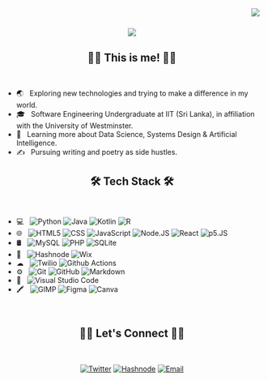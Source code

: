 <img align="right" src="https://visitor-badge.laobi.icu/badge?page_id=Zainab-Fahim.Zainab-Fahim">
<h1 align="center">
  <a href="https://git.io/typing-svg">
    <img src="https://readme-typing-svg.herokuapp.com?color=%23F87900&size=35&center=true&vCenter=true&lines=Hi,+There!+👋;Zainab+here+btw...;Nice+to+meet+you+😄!">
    
  </a>
</h1>

<h2 align="center">👩‍💻 This is me! 👩‍💻</h2>
<br>

- 🌏 &nbsp; Exploring new technologies and trying to make a difference in my world.
- 🎓 &nbsp; Software Engineering Undergraduate at IIT (Sri Lanka), in affiliation with the University of Westminster.
- 🌱 &nbsp; Learning more about Data Science, Systems Design & Artificial Intelligence.
- ✍️ &nbsp; Pursuing writing and poetry as side hustles.

<h2 align="center">🛠 Tech Stack 🛠</h2>
<br>

- 💻 &nbsp;
  ![Python](https://img.shields.io/badge/-Python-333333?style=flat&logo=python)
  ![Java](https://img.shields.io/badge/-Java-333333?style=flat&logo=openjdk)
  ![Kotlin](https://img.shields.io/badge/-Kotlin-333333?style=flat&logo=kotlin)
  ![R](https://img.shields.io/badge/-R-333333?style=flat&logo=r)
- 🌐 &nbsp;
  ![HTML5](https://img.shields.io/badge/-HTML5-333333?style=flat&logo=HTML5)
  ![CSS](https://img.shields.io/badge/-CSS-333333?style=flat&logo=CSS3&logoColor=1572B6)
  ![JavaScript](https://img.shields.io/badge/-JavaScript-333333?style=flat&logo=javascript)
  ![Node.JS](https://img.shields.io/badge/-Node.JS-333333?style=flat&logo=node.js)
  ![React](https://img.shields.io/badge/-React.JS-333333?style=flat&logo=react)
  ![p5.JS](https://img.shields.io/badge/-p5.js-333333?style=flat&logo=p5.js)
- 🛢 &nbsp;
  ![MySQL](https://img.shields.io/badge/-MySQL-333333?style=flat&logo=mysql)
  ![PHP](https://img.shields.io/badge/-PHP-333333?style=flat&logo=php)
  ![SQLite](https://img.shields.io/badge/-SQLite-333333?style=flat&logo=sqlite)
- 📝 &nbsp;
  ![Hashnode](https://img.shields.io/badge/-Hashnode-333333?style=flat&logo=hashnode)
  ![Wix](https://img.shields.io/badge/-Wix-333333?style=flat&logo=wix)
- ☁  &nbsp;
  ![Twilio](https://img.shields.io/badge/-Twilio-333333?style=flat&logo=twilio)
  ![Github Actions](https://img.shields.io/badge/-Github_Actions-333333?style=flat&logo=github-actions)
- ⚙️ &nbsp;
  ![Git](https://img.shields.io/badge/-Git-333333?style=flat&logo=git)
  ![GitHub](https://img.shields.io/badge/-GitHub-333333?style=flat&logo=github)
  ![Markdown](https://img.shields.io/badge/-Markdown-333333?style=flat&logo=markdown)
- 🔧 &nbsp;
  ![Visual Studio Code](https://img.shields.io/badge/-Visual%20Studio%20Code-333333?style=flat&logo=visual-studio-code&logoColor=007ACC)
- 🖍 &nbsp;
  ![GIMP](https://img.shields.io/badge/-GIMP-333333?style=flat&logo=GIMP)
  ![Figma](https://img.shields.io/badge/-Figma-333333?style=flat&logo=figma)
  ![Canva](https://img.shields.io/badge/-Canva-333333?style=flat&logo=canva)

<br/>
  <!---
<hr>
<h2 align="center">⚡ Stats ⚡</h2>
<br>
<p align=center>
  <div align=center>
  <div>
  


        <div>    
            <a href="https://github.com/Zainab-Fahim/github-readme-streak-stats" title="Go to Source">
            <img align="left" width=390 src="https://github-readme-streak-stats.herokuapp.com/?user=Zainab-Fahim&theme=react&border=61dafb&hide_border=true" alt="Zainab-Fahim" />
            </a>
        </div>
        <div>
            <a href="https://github.com/Zainab-Fahim/github-readme-stats" title="Go to Source">
            <img align="right" width=390 src="https://github-readme-stats.vercel.app/api?username=Zainab-Fahim&show_icons=true&theme=react&border_color=61dafb&hide_border=true" />
            </a>
        </div>
  </div>

  <br><br><br><br><br><br><br><br>
  <div align=center>
    <a href="https://github.com/Zainab-Fahim/github-readme-stats">
      <img width=325 align="center" src="https://github-readme-stats.vercel.app/api/top-langs/?username=Zainab-Fahim&hide=c%23,powershell,Mathematica,Ruby,Objective-C,Objective-C%2b%2b,Cuda&title_color=61dafb&text_color=ffffff&icon_color=61dafb&bg_color=20232a&langs_count=8&layout=compact&border_color=61dafb&hide_border=true" />
    </a>
  </div>
  <br><br>
  <img src="https://activity-graph.herokuapp.com/graph?username=Zainab-Fahim&theme=react-dark&bg_color=20232a&hide_border=true" width="100%"/>
</p>
<br>
<hr>
-->
<h2 align="center">🤝🏻 Let's Connect 🤝🏻</h2>
<br>

<p align="center">
<a href="https://www.twitter.com/zainabfahim9/"><img alt="Twitter" src="https://img.shields.io/badge/Twitter-zainabfahim9-blue?style=flat-square&logo=twitter"></a>
<a href="https://hashnode.com/@Zainab-Fahim"><img alt="Hashnode" src="https://img.shields.io/badge/Hashnode-2962FF?style=flat-square&logo=hashnode&logoColor=white"></a>
<a href="mailto:shafna.zainab.fahim.gmail.com"><img alt="Email" src="https://img.shields.io/badge/Email-shafna.zainab.fahim.gmail.com-blue?style=flat-square&logo=gmail"></a>
</p>
